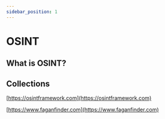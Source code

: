 ```yaml
---
sidebar_position: 1
---
```


# OSINT

## What is OSINT?

## Collections

[https://osintframework.com](https://osintframework.com)

[https://www.faganfinder.com](https://www.faganfinder.com)
